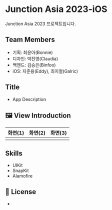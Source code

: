 # Junction Asia 2023-iOS
Junction Asia 2023 프로젝트입니다.

## Team Members
- 기획: 최윤아(Bonnie)
- 디자인: 박진영(Claudia)
- 백엔드: 김승은(Binfoo)
- iOS: 지준용(Eddy), 최지철(Galric)

## Title
- App Description


## 🖼️ View Introduction

  |화면(1)|화면(2)|화면(3)|
  |:-:|:-:|:-:|
  ||||


## Skills
  - UIKit
  - SnapKit
  - Alamofire


## 🔏 License
  - 
